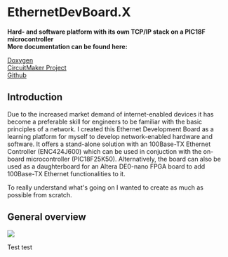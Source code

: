 # EthernetDevBoard.X

**Hard- and software platform with its own TCP/IP stack on a PIC18F microcontroller**  
**More documentation can be found here:**

[Doxygen](https://stgloorious.github.io/EthernetDevBoard.X/)  
[CircuitMaker Project](https://circuitmaker.com/Projects/Details/Stefan-Gloor/Ethernet-Development-Board)  
[Github](https://github.com/stgloorious/EthernetDevBoard.x)  

## Introduction

Due to the increased market demand of internet-enabled devices it
has become a preferable skill for engineers to be familiar with the basic
principles of a network. I created this Ethernet Development Board
as a learning platform for myself to develop network-enabled hardware
and software. It offers a stand-alone solution with an 100Base-TX Ethernet Controller (ENC424J600) 
which can be used in conjuction with the on-board microcontroller (PIC18F25K50). 
Alternatively, the board can also be used as a daughterboard for an Altera DE0-nano FPGA board 
to add 100Base-TX Ethernet functionalities to it.

To really understand what's going on I wanted to create as much as possible from scratch.

## General overview
![](https://github.com/stgloorious/EthernetDevBoard.X/tree/master/docs/images/basic_overview.svg)

Test test



